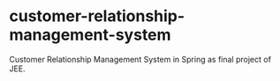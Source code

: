 # customer-relationship-management-system
 Customer Relationship Management System in Spring as final project of JEE.
